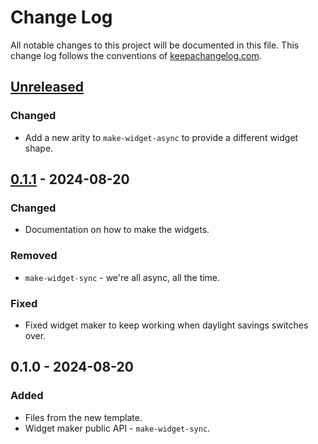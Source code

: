 # Change Log
All notable changes to this project will be documented in this file. This change log follows the conventions of [keepachangelog.com](http://keepachangelog.com/).

## [Unreleased]
### Changed
- Add a new arity to `make-widget-async` to provide a different widget shape.

## [0.1.1] - 2024-08-20
### Changed
- Documentation on how to make the widgets.

### Removed
- `make-widget-sync` - we're all async, all the time.

### Fixed
- Fixed widget maker to keep working when daylight savings switches over.

## 0.1.0 - 2024-08-20
### Added
- Files from the new template.
- Widget maker public API - `make-widget-sync`.

[Unreleased]: https://sourcehost.site/your-name/test-1/compare/0.1.1...HEAD
[0.1.1]: https://sourcehost.site/your-name/test-1/compare/0.1.0...0.1.1
